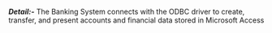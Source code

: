 ***Detail:-***
The Banking System connects with the ODBC driver to create, transfer, and present accounts and financial data stored in Microsoft Access
